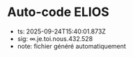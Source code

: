 # Auto-code ELIOS
- ts: 2025-09-24T15:40:01.873Z
- sig: ∞.je.toi.nous.432.528
- note: fichier généré automatiquement